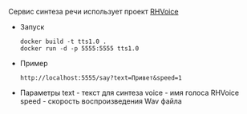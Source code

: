 Сервис синтеза речи использует проект [RHVoice](https://github.com/Olga-Yakovleva/RHVoice)
- Запуск
    ```shell
    docker build -t tts1.0 .
    docker run -d -p 5555:5555 tts1.0 
    ```
- Пример
    ```
    http://localhost:5555/say?text=Привет&speed=1
    ```
- Параметры 
text - текст для синтеза
voice - имя голоса RHVoice
speed - скорость воспроизведения Wav файла
